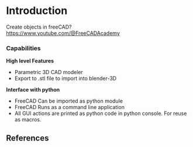 # Introduction

Create objects in freeCAD?  
https://www.youtube.com/@FreeCADAcademy

### Capabilities

**High level Features**

- Parametric 3D CAD modeler
- Export to .stl file to import into blender-3D

**Interface with python**

- FreeCAD Can be imported as python module
- FreeCAD Runs as a command line application
- All GUI actions are printed as python code in python console. For reuse as macros.

## References

